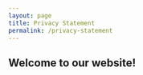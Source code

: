 ```yaml
---
layout: page
title: Privacy Statement  
permalink: /privacy-statement
---
```


## Welcome to our website!
